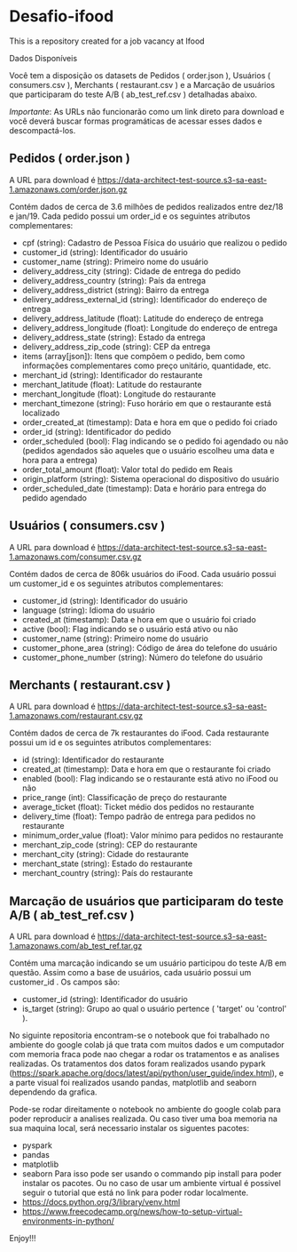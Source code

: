 # Desafio-ifood
This is a repository created for a job vacancy at Ifood

Dados Disponíveis

Você tem a disposição os datasets de Pedidos ( order.json ), Usuários ( consumers.csv ), Merchants
( restaurant.csv ) e a Marcação de usuários que participaram do teste A/B ( ab_test_ref.csv )
detalhadas abaixo.

*Importante*: As URLs não funcionarão como um link direto para download e você deverá buscar
formas programáticas de acessar esses dados e descompactá-los.

## Pedidos ( order.json )

A URL para download é
https://data-architect-test-source.s3-sa-east-1.amazonaws.com/order.json.gz

Contém dados de cerca de 3.6 milhões de pedidos realizados entre dez/18 e jan/19. Cada pedido
possui um order_id e os seguintes atributos complementares:

- cpf (string): Cadastro de Pessoa Física do usuário que realizou o pedido
- customer_id (string): Identificador do usuário
- customer_name (string): Primeiro nome do usuário
- delivery_address_city (string): Cidade de entrega do pedido
- delivery_address_country (string): País da entrega
- delivery_address_district (string): Bairro da entrega
- delivery_address_external_id (string): Identificador do endereço de entrega
- delivery_address_latitude (float): Latitude do endereço de entrega
- delivery_address_longitude (float): Longitude do endereço de entrega
- delivery_address_state (string): Estado da entrega
- delivery_address_zip_code (string): CEP da entrega
- items (array[json]): Itens que compõem o pedido, bem como informações complementares como preço unitário, quantidade, etc.
- merchant_id (string): Identificador do restaurante
- merchant_latitude (float): Latitude do restaurante
- merchant_longitude (float): Longitude do restaurante
- merchant_timezone (string): Fuso horário em que o restaurante está localizado
- order_created_at (timestamp): Data e hora em que o pedido foi criado
- order_id (string): Identificador do pedido
- order_scheduled (bool): Flag indicando se o pedido foi agendado ou não (pedidos agendados são aqueles que o usuário escolheu uma data e hora para a entrega)
- order_total_amount (float): Valor total do pedido em Reais
- origin_platform (string): Sistema operacional do dispositivo do usuário
- order_scheduled_date (timestamp): Data e horário para entrega do pedido agendado

## Usuários ( consumers.csv )

A URL para download é
https://data-architect-test-source.s3-sa-east-1.amazonaws.com/consumer.csv.gz

Contém dados de cerca de 806k usuários do iFood. Cada usuário possui um customer_id e os
seguintes atributos complementares:

- customer_id (string): Identificador do usuário
- language (string): Idioma do usuário
- created_at (timestamp): Data e hora em que o usuário foi criado
- active (bool): Flag indicando se o usuário está ativo ou não
- customer_name (string): Primeiro nome do usuário
- customer_phone_area (string): Código de área do telefone do usuário
- customer_phone_number (string): Número do telefone do usuário

## Merchants ( restaurant.csv )

A URL para download é
https://data-architect-test-source.s3-sa-east-1.amazonaws.com/restaurant.csv.gz

Contém dados de cerca de 7k restaurantes do iFood. Cada restaurante possui um id e os seguintes
atributos complementares:

- id (string): Identificador do restaurante
- created_at (timestamp): Data e hora em que o restaurante foi criado
- enabled (bool): Flag indicando se o restaurante está ativo no iFood ou não
- price_range (int): Classificação de preço do restaurante
- average_ticket (float): Ticket médio dos pedidos no restaurante
- delivery_time (float): Tempo padrão de entrega para pedidos no restaurante
- minimum_order_value (float): Valor mínimo para pedidos no restaurante
- merchant_zip_code (string): CEP do restaurante
- merchant_city (string): Cidade do restaurante
- merchant_state (string): Estado do restaurante
- merchant_country (string): País do restaurante

## Marcação de usuários que participaram do teste A/B ( ab_test_ref.csv )
A URL para download é
https://data-architect-test-source.s3-sa-east-1.amazonaws.com/ab_test_ref.tar.gz

Contém uma marcação indicando se um usuário participou do teste A/B em questão. Assim como a
base de usuários, cada usuário possui um customer_id . Os campos são:

- customer_id (string): Identificador do usuário
- is_target (string): Grupo ao qual o usuário pertence ( 'target' ou 'control' ).

No siguinte repositoria encontram-se o notebook que foi trabalhado no ambiente do google colab já que trata com muitos dados e um computador com memoria fraca pode nao chegar a rodar os tratamentos e as analises realizadas. Os tratamentos dos datos foram realizados usando pypark (https://spark.apache.org/docs/latest/api/python/user_guide/index.html), e a parte visual foi realizados usando pandas, matplotlib and seaborn dependendo da grafica.

Pode-se rodar direitamente o notebook no ambiente do google colab para poder reproducir a analises realizada. Ou caso tiver uma boa memoria na sua maquina local, será necessario instalar os siguentes pacotes:
- pyspark
- pandas
- matplotlib
- seaborn
Para isso pode ser usando o commando pip install para poder instalar os pacotes. Ou no caso de usar um ambiente virtual é possivel seguir o tutorial que está no link para poder rodar localmente. 
- https://docs.python.org/3/library/venv.html
- https://www.freecodecamp.org/news/how-to-setup-virtual-environments-in-python/


Enjoy!!!
